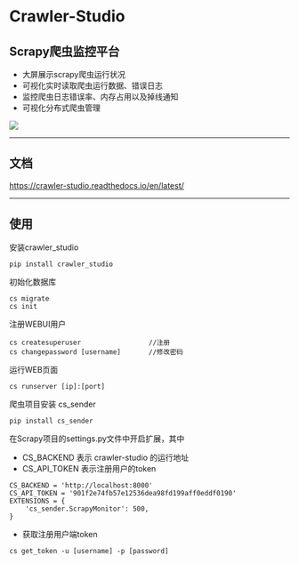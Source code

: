 # Crawler-Studio

## Scrapy爬虫监控平台

- 大屏展示scrapy爬虫运行状况
- 可视化实时读取爬虫运行数据、错误日志
- 监控爬虫日志错误率、内存占用以及掉线通知
- 可视化分布式爬虫管理

![](https://tva1.sinaimg.cn/large/008vxvgGgy1h88cfhw9qbj31h20u00wi.jpg)

----
## 文档
https://crawler-studio.readthedocs.io/en/latest/

----
## 使用
安装crawler_studio
```
pip install crawler_studio
```

初始化数据库
```
cs migrate
cs init
```

注册WEBUI用户
```
cs createsuperuser                 //注册
cs changepassword [username]       //修改密码
```

运行WEB页面
```
cs runserver [ip]:[port]
```

爬虫项目安装 cs_sender
```
pip install cs_sender
```
在Scrapy项目的settings.py文件中开启扩展，其中
- CS_BACKEND    表示 crawler-studio 的运行地址
- CS_API_TOKEN  表示注册用户的token

```
CS_BACKEND = 'http://localhost:8000'
CS_API_TOKEN = '901f2e74fb57e12536dea98fd199aff0eddf0190'
EXTENSIONS = {
    'cs_sender.ScrapyMonitor': 500,
}
```

- 获取注册用户端token
```
cs get_token -u [username] -p [password]
```
